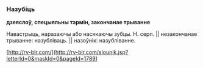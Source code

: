 ### Назубіць
**дзеяслоў, спецыяльны тэрмін, закончанае трыванне**

Навастрыць, наразаючы або насякаючы зубцы. Н. серп. || незакончанае трыванне: назубліваць. || назоўнік: назубліванне.

<a rel="author">[http://rv-blr.com/](http://rv-blr.com/slounik.jsp?letterId=0&maskId=0&pageId=1789)</a>
